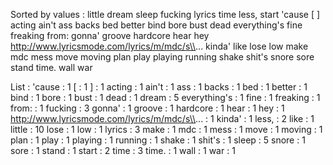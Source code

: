 Sorted by values :
little dream sleep fucking lyrics time less, start 'cause [ ] acting ain't ass backs bed better bind bore bust dead everything's fine freaking from: gonna' groove hardcore hear hey http://www.lyricsmode.com/lyrics/m/mdc/s\\... kinda' like lose low make mdc mess move moving plan play playing running shake shit's snore sore stand time. wall war 

List :
'cause : 1
[ : 1
] : 1
acting : 1
ain't : 1
ass : 1
backs : 1
bed : 1
better : 1
bind : 1
bore : 1
bust : 1
dead : 1
dream : 5
everything's : 1
fine : 1
freaking : 1
from: : 1
fucking : 3
gonna' : 1
groove : 1
hardcore : 1
hear : 1
hey : 1
http://www.lyricsmode.com/lyrics/m/mdc/s\\... : 1
kinda' : 1
less, : 2
like : 1
little : 10
lose : 1
low : 1
lyrics : 3
make : 1
mdc : 1
mess : 1
move : 1
moving : 1
plan : 1
play : 1
playing : 1
running : 1
shake : 1
shit's : 1
sleep : 5
snore : 1
sore : 1
stand : 1
start : 2
time : 3
time. : 1
wall : 1
war : 1
